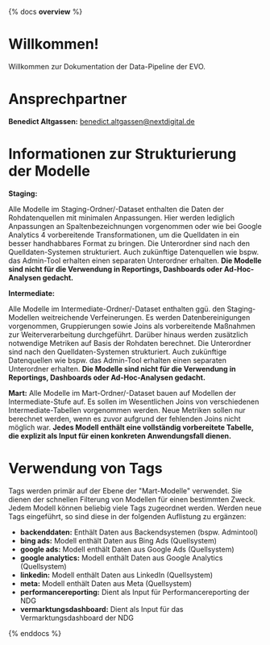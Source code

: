 {% docs __overview__ %}
# Willkommen! 

Willkommen zur Dokumentation der Data-Pipeline der EVO.

# Ansprechpartner
**Benedict Altgassen:** benedict.altgassen@nextdigital.de

# Informationen zur Strukturierung der Modelle
**Staging:**

Alle Modelle im Staging-Ordner/-Dataset enthalten die Daten der Rohdatenquellen mit minimalen Anpassungen.
Hier werden lediglich Anpassungen an Spaltenbezeichnungen vorgenommen oder wie bei Google Analytics 4 vorbereitende Transformationen, um die Quelldaten in ein besser handhabbares Format zu bringen.
Die Unterordner sind nach den Quelldaten-Systemen strukturiert. Auch zukünftige Datenquellen wie bspw. das Admin-Tool erhalten einen separaten Unterordner erhalten.
**Die Modelle sind nicht für die Verwendung in Reportings, Dashboards oder Ad-Hoc-Analysen gedacht.**

**Intermediate:**

Alle Modelle im Intermediate-Ordner/-Dataset enthalten ggü. den Staging-Modellen weitreichende Verfeinerungen. Es werden Datenbereinigungen vorgenommen, Gruppierungen sowie Joins als vorbereitende Maßnahmen zur Weiterverarbeitung durchgeführt. Darüber hinaus werden zusätzlich notwendige Metriken auf Basis der Rohdaten berechnet.
Die Unterordner sind nach den Quelldaten-Systemen strukturiert. Auch zukünftige Datenquellen wie bspw. das Admin-Tool erhalten einen separaten Unterordner erhalten.
**Die Modelle sind nicht für die Verwendung in Reportings, Dashboards oder Ad-Hoc-Analysen gedacht.**

**Mart:**
Alle Modelle im Mart-Ordner/-Dataset bauen auf Modellen der Intermediate-Stufe auf. Es sollen im Wesentlichen Joins von verschiedenen Intermediate-Tabellen vorgenommen werden. Neue Metriken sollen nur berechnet werden, wenn es zuvor aufgrund der fehlenden Joins nicht möglich war.
**Jedes Modell enthält eine vollständig vorbereitete Tabelle, die explizit als Input für einen konkreten Anwendungsfall dienen.**

# Verwendung von Tags

Tags werden primär auf der Ebene der "Mart-Modelle" verwendet. Sie dienen der schnellen Filterung von Modellen für einen bestimmten Zweck. Jedem Modell können beliebig viele Tags zugeordnet werden. Werden neue Tags eingeführt, so sind diese in der folgenden Auflistung zu ergänzen:
- **backenddaten:** Enthält Daten aus Backendsystemen (bspw. Admintool)
- **bing ads:** Modell enthält Daten aus Bing Ads (Quellsystem)
- **google ads:** Modell enthält Daten aus Google Ads (Quellsystem)
- **google analytics:** Modell enthält Daten aus Google Analytics (Quellsystem)
- **linkedin:** Modell enthält Daten aus LinkedIn (Quellsystem)
- **meta:** Modell enthält Daten aus Meta (Quellsystem)
- **performancereporting:** Dient als Input für Performancereporting der NDG
- **vermarktungsdashboard:** Dient als Input für das Vermarktungsdashboard der NDG




{% enddocs %}